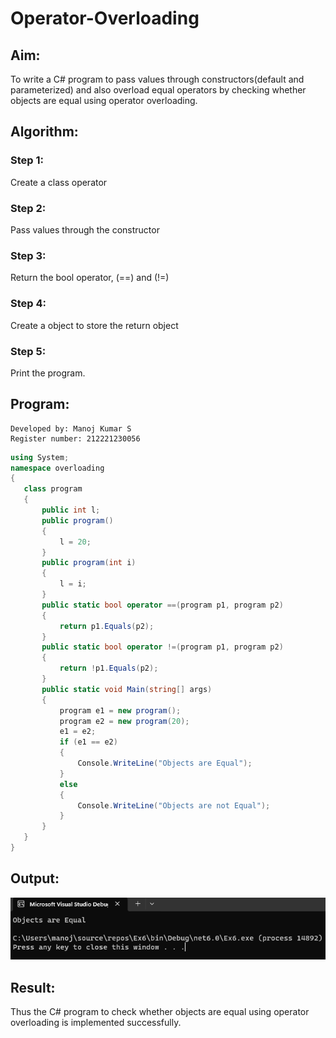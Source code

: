 # Operator-Overloading

## Aim:
 To write a C# program to pass values through constructors(default and parameterized) and also overload equal operators by checking whether objects are equal using operator overloading. 
 
 ## Algorithm:
### Step 1:
Create a class operator

### Step 2:
Pass values through the constructor

### Step 3:
Return the bool operator, (==) and (!=)

### Step 4:
Create a object to store the return object

### Step 5:
Print the program.
 
 ## Program:

 ```
 Developed by: Manoj Kumar S
Register number: 212221230056

 ```
 ```c#
 using System;
namespace overloading
{
    class program
    {
        public int l;
        public program()
        {
            l = 20;
        }
        public program(int i)
        {
            l = i;
        }
        public static bool operator ==(program p1, program p2)
        {
            return p1.Equals(p2);
        }
        public static bool operator !=(program p1, program p2)
        {
            return !p1.Equals(p2);
        }
        public static void Main(string[] args)
        {
            program e1 = new program();
            program e2 = new program(20);
            e1 = e2;
            if (e1 == e2)
            {
                Console.WriteLine("Objects are Equal");
            }
            else
            {
                Console.WriteLine("Objects are not Equal");
            }
        }
    }
}
 ```
 
## Output:
    
 ![Alt text](image.png)
## Result:
Thus the C# program to check whether objects are equal using operator overloading is implemented successfully.